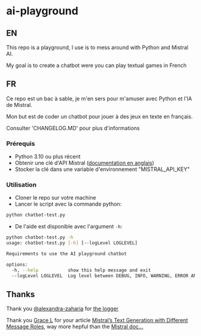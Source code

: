 # ai-playground

## EN

This repo is a playground, I use is to mess around with Python and Mistral AI.

My goal is to create a chatbot were you can play textual games in French

## FR

Ce repo est un bac à sable, je m'en sers pour m'amuser avec Python et l'IA de Mistral.

Mon but est de coder un chatbot pour jouer à des jeux en texte en français.

Consulter 'CHANGELOG.MD' pour plus d'informations

### Prérequis

- Python 3.10 ou plus récent
- Obtenir une clé d'API Mistral ([documentation en anglais](https://docs.mistral.ai/getting-started/quickstart/#account-setup))
- Stocker la clé dans une variable d'environnement "MISTRAL_API_KEY"

### Utilisation

- Cloner le repo sur votre machine
- Lancer le script avec la commande python:

```bash
python chatbot-test.py
```

- De l'aide est disponible avec l'argument `-h`:

```bash
python chatbot-test.py -h              
usage: chatbot-test.py [-h] [--logLevel LOGLEVEL]

Requirements to use the AI playground chatbot

options:
  -h, --help           show this help message and exit
  --logLevel LOGLEVEL  Log level between DEBUG, INFO, WARNING, ERROR AND CRITICAL (default set to INFO)
```

## Thanks

Thank you [@alexandra-zaharia](https://github.com/alexandra-zaharia) for [the logger](https://alexandra-zaharia.github.io/posts/make-your-own-custom-color-formatter-with-python-logging/)

Thank you [Grace L](https://medium.com/@gracelinja) for your article [Mistral’s Text Generation with Different Message Roles](https://medium.com/@gracelinja/mistrals-text-generation-with-different-message-roles-a5bdef0321cc#eb68), way more hepful than the [Mistral doc...](https://docs.mistral.ai/capabilities/completion/)
